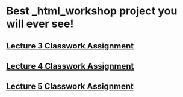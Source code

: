 # Best _html_workshop project you will ever see!

<h2><a href="https://github.com/RedWideWeb/_html_workshop/tree/main/Lecture%203%20Classwork%20Assignment">Lecture 3 Classwork Assignment</a></h2>
<h2><a href="https://github.com/RedWideWeb/_html_workshop/tree/main/Lecture%204%20Classwork%20Assignment">Lecture 4 Classwork Assignment</a></h2>
<h2><a href="https://github.com/RedWideWeb/_html_workshop/tree/main/Lecture%205%20Classwork%20Assignment">Lecture 5 Classwork Assignment</a></h2>
